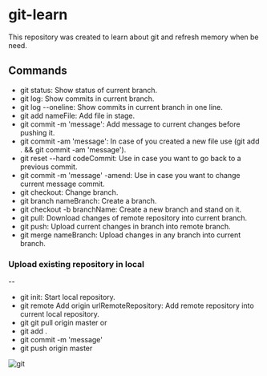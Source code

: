 # git-learn
This repository was created to learn about git and refresh memory when be need.

## Commands

- git status:  Show status of current branch.
- git log: Show commits in current branch.
- git log --oneline: Show commits in current branch in one line.
- git add nameFile: Add file in stage.
- git commit -m 'message': Add message to current changes before pushing it.
- git commit -am 'message': In case of you created a new file use (git add . && git commit -am 'message').
- git reset --hard codeCommit: Use in case you want to go back to a previous commit.
- git commit -m 'message' -amend: Use in case you want to change current message commit.
- git checkout: Change branch.
- git branch nameBranch: Create a branch.
- git checkout -b branchName: Create a new branch and stand on it.
- git pull: Download changes of remote repository into current branch.
- git push: Upload current changes in branch into remote branch.
- git merge nameBranch: Upload changes in any branch into current branch.

### Upload existing repository in local
--
- git init: Start local repository. 
- git remote Add origin urlRemoteRepository: Add remote repository into current local repository.
- git git pull origin master or
- git add .
- git commit -m 'message'
- git push origin master

![git](https://img.devrant.com/devrant/rant/r_1840117_3JUPn.jpg)

